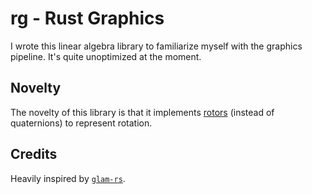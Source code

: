 # rg - Rust Graphics
I wrote this linear algebra library to familiarize myself with the graphics pipeline. It's quite unoptimized at the moment. 

## Novelty
The novelty of this library is that it implements [rotors](https://marctenbosch.com/quaternions/) (instead of quaternions) to represent rotation.

## Credits
Heavily inspired by [`glam-rs`](https://github.com/bitshifter/glam-rs). 

